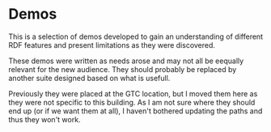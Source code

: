 # Demos

This is a selection of demos developed to gain an understanding of different RDF features and present limitations as they were discovered.

These demos were written as needs arose and may not all be eequally relevant for the new audience. They should probably be replaced by another suite designed based on what is usefull.

Previously they were placed at the GTC location, but I moved them here as they were not specific to this building. As I am not sure where they should end up (or if we want them at all), I haven't bothered updating the paths and thus they won't work.

